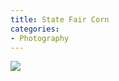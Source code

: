 ```yaml
---
title: State Fair Corn
categories:
- Photography
---
```


![](/assets/posts/2009/20090903-160916-106791.jpg)
